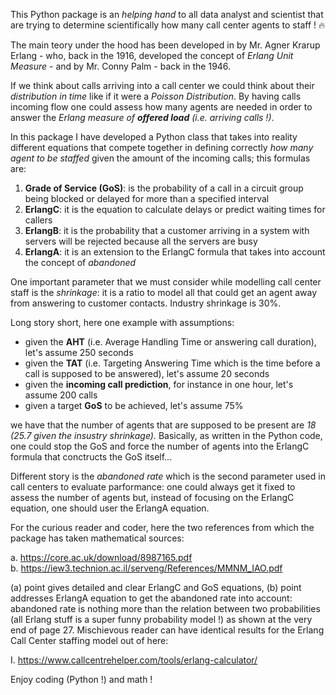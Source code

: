 This Python package is an <i>helping hand</i> to all data analyst and scientist that are trying to determine scientifically how many call center agents to staff ! 🔥

The main teory under the hood has been developed in by Mr. Agner Krarup Erlang - who, back in the 1916, developed the concept of <i>Erlang Unit Measure</i> - and by Mr. Conny Palm - back in the 1946.

If we think about calls arriving into a call center we could think about their <i>distribution in time</i> like if it were a <i>Poisson Distribution</i>.
By having calls incoming flow one could assess how many agents are needed in order to answer the <i>Erlang measure of <b>offered load</b> (i.e. arriving calls !)</i>.

In this package I have developed a Python class that takes into reality different equations that compete together in defining correctly <i>how many agent to be staffed</i> given the amount of the incoming calls; this formulas are:

1. <b>Grade of Service (GoS)</b>: is the probability of a call in a circuit group being blocked or delayed for more than a specified interval
2. <b>ErlangC</b>: it is the equation to calculate delays or predict waiting times for callers
3. <b>ErlangB</b>: it is the probability that a customer arriving in a system with servers will be rejected because all the servers are busy
4. <b>ErlangA</b>: it is an extension to the ErlangC formula that takes into account the concept of <i>abandoned</i>

One important parameter that we must consider while modelling call center staff is the <i>shrinkage</i>: it is a ratio to model all that could get an agent away from answering to customer contacts. Industry shrinkage is 30%.

Long story short, here one example with assumptions:

- given the <b>AHT</b> (i.e. Average Handling Time or answering call duration), let's assume 250 seconds
- given the <b>TAT</b> (i.e. Targeting Answering Time which is the time before a call is supposed to be answered), let's assume 20 seconds
- given the <b>incoming call prediction</b>, for instance in one hour, let's assume 200 calls
- given a target <b>GoS</b>  to be achieved, let's assume 75%

we have that the number of agents that are supposed to be present are <i>18 (25.7 given the insustry shrinkage).</i>
Basically, as written in the Python code, one could stop the GoS and force the number of agents into the ErlangC formula that conctructs the GoS itself...

Different story is the <i>abandoned rate</i> which is the second parameter used in call centers to evaluate parformance: one could always get it fixed to assess the number of agents but, instead of focusing on the ErlangC equation, one should user the ErlangA equation.

For the curious reader and coder, here the two references from which the package has taken mathematical sources:

a. https://core.ac.uk/download/8987165.pdf \
b. https://iew3.technion.ac.il/serveng/References/MMNM_IAO.pdf

(a) point gives detailed and clear ErlangC and GoS equations, (b) point addresses ErlangA equation to get the abandoned rate into account: abandoned rate is nothing more than the relation between two probabilities (all Erlang stuff is a super funny probability model !) as shown at the very end of page 27.
Mischievous reader can have identical results for the Erlang Call Center staffing model out of here:

I. https://www.callcentrehelper.com/tools/erlang-calculator/

Enjoy coding (Python !) and math !
